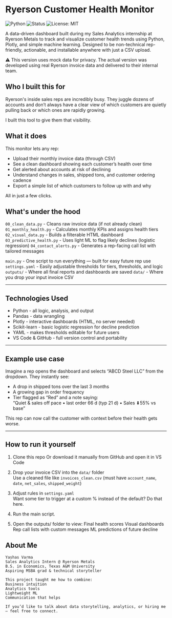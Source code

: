 # Ryerson Customer Health Monitor

![Python](https://img.shields.io/badge/Python-3.9-blue)
![Status](https://img.shields.io/badge/status-active-brightgreen)
![License: MIT](https://img.shields.io/badge/License-MIT-blue)

A data-driven dashboard built during my Sales Analytics internship at Ryerson Metals to track and visualize customer health trends using Python, Plotly, and simple machine learning. Designed to be non-technical rep-friendly, actionable, and installable anywhere with just a CSV upload.

⚠️ This version uses mock data for privacy. The actual version was developed using real Ryerson invoice data and delivered to their internal team.

## Who I built this for

Ryerson's inside sales reps are incredibly busy. They juggle dozens of accounts and don’t always have a clear view of which customers are quietly pulling back or which ones are rapidly growing.

I built this tool to give them that visibility.


## What it does

This monitor lets any rep:
- Upload their monthly invoice data (through CSV)
- See a clean dashboard showing each customer’s health over time
- Get alerted about accounts at risk of declining
- Understand changes in sales, shipped tons, and customer ordering cadence
- Export a simple list of which customers to follow up with and why

All in just a few clicks.


## What's under the hood

`00_clean_data.py` - Cleans raw invoice data (if not already clean) 
`01_monthly_health.py` - Calculates monthly KPIs and assigns health tiers 
`02_visual_data.py` - Builds a filterable HTML dashboard
`03_predictive_health.py` - Uses light ML to flag likely declines (logistic regression) 
`04_contact_alerts.py` - Generates a rep-facing call list with tailored messages 

`main.py` - One script to run everything — built for easy future rep use 
`settings.yaml` - Easily adjustable thresholds for tiers, thresholds, and logic 
`outputs/` - Where all final reports and dashboards are saved 
`data/` - Where you drop your input invoice CSV 

---

## Technologies Used

- Python - all logic, analysis, and output
- Pandas - data wrangling
- Plotly - interactive dashboards (HTML, no server needed)
- Scikit-learn - basic logistic regression for decline prediction
- YAML - makes thresholds editable for future users
- VS Code & GitHub - full version control and portability

---

## Example use case

Imagine a rep opens the dashboard and selects “ABCD Steel LLC” from the dropdown. They instantly see:

- A drop in shipped tons over the last 3 months
- A growing gap in order frequency
- Tier flagged as “Red” and a note saying:  
  “Quiet & sales off pace • last order 66 d (typ 21 d) • Sales ⬇︎55% vs base”

This rep can now call the customer with context before their health gets worse.

---

## How to run it yourself

1. Clone this repo
   Or download it manually from GitHub and open it in VS Code

2. Drop your invoice CSV into the `data/` folder  
   Use a cleaned file like `invoices_clean.csv` (must have `account_name`, `date`, `net_sales`, `shipped_weight`)

3. Adjust rules in `settings.yaml`  
   Want some tier to trigger at a custom % instead of the default? Do that here.

4. Run the main script.

5. Open the outputs/ folder to view:
    Final health scores
    Visual dashboards
    Rep call lists with custom messages
    ML predictions of future decline

## About Me
    Yashas Varma
    Sales Analytics Intern @ Ryerson Metals
    B.S. in Economics, Texas A&M University
    Aspiring MSBA grad & technical storyteller

    This project taught me how to combine:
    Business intuition
    Analytics tools
    Lightweight ML
    Communication that helps

    If you’d like to talk about data storytelling, analytics, or hiring me— feel free to connect.
